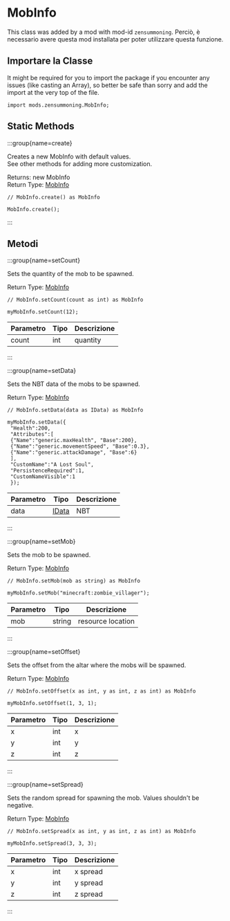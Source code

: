 # MobInfo

This class was added by a mod with mod-id `zensummoning`. Perciò, è necessario avere questa mod installata per poter utilizzare questa funzione.

## Importare la Classe

It might be required for you to import the package if you encounter any issues (like casting an Array), so better be safe than sorry and add the import at the very top of the file.
```zenscript
import mods.zensummoning.MobInfo;
```


## Static Methods

:::group{name=create}

Creates a new MobInfo with default values. <br />  See other methods for adding more customization.

Returns: new MobInfo  
Return Type: [MobInfo](/mods/zensummoning/MobInfo)

```zenscript
// MobInfo.create() as MobInfo

MobInfo.create();
```

:::

## Metodi

:::group{name=setCount}

Sets the quantity of the mob to be spawned.

Return Type: [MobInfo](/mods/zensummoning/MobInfo)

```zenscript
// MobInfo.setCount(count as int) as MobInfo

myMobInfo.setCount(12);
```

| Parametro | Tipo | Descrizione |
| --------- | ---- | ----------- |
| count     | int  | quantity    |


:::

:::group{name=setData}

Sets the NBT data of the mobs to be spawned.

Return Type: [MobInfo](/mods/zensummoning/MobInfo)

```zenscript
// MobInfo.setData(data as IData) as MobInfo

myMobInfo.setData({
 "Health":200,
 "Attributes":[
 {"Name":"generic.maxHealth", "Base":200},
 {"Name":"generic.movementSpeed", "Base":0.3},
 {"Name":"generic.attackDamage", "Base":6}
 ],
 "CustomName":"A Lost Soul",
 "PersistenceRequired":1,
 "CustomNameVisible":1
 });
```

| Parametro | Tipo                             | Descrizione |
| --------- | -------------------------------- | ----------- |
| data      | [IData](/vanilla/api/data/IData) | NBT         |


:::

:::group{name=setMob}

Sets the mob to be spawned.

Return Type: [MobInfo](/mods/zensummoning/MobInfo)

```zenscript
// MobInfo.setMob(mob as string) as MobInfo

myMobInfo.setMob("minecraft:zombie_villager");
```

| Parametro | Tipo   | Descrizione       |
| --------- | ------ | ----------------- |
| mob       | string | resource location |


:::

:::group{name=setOffset}

Sets the offset from the altar where the mobs will be spawned.

Return Type: [MobInfo](/mods/zensummoning/MobInfo)

```zenscript
// MobInfo.setOffset(x as int, y as int, z as int) as MobInfo

myMobInfo.setOffset(1, 3, 1);
```

| Parametro | Tipo | Descrizione |
| --------- | ---- | ----------- |
| x         | int  | x           |
| y         | int  | y           |
| z         | int  | z           |


:::

:::group{name=setSpread}

Sets the random spread for spawning the mob. Values shouldn't be negative.

Return Type: [MobInfo](/mods/zensummoning/MobInfo)

```zenscript
// MobInfo.setSpread(x as int, y as int, z as int) as MobInfo

myMobInfo.setSpread(3, 3, 3);
```

| Parametro | Tipo | Descrizione |
| --------- | ---- | ----------- |
| x         | int  | x spread    |
| y         | int  | y spread    |
| z         | int  | z spread    |


:::


